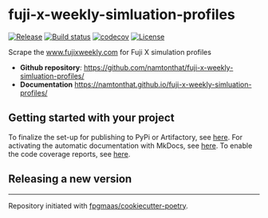 # fuji-x-weekly-simluation-profiles

[![Release](https://img.shields.io/github/v/release/namtonthat/fuji-x-weekly-simluation-profiles)](https://img.shields.io/github/v/release/namtonthat/fuji-x-weekly-simluation-profiles)
[![Build status](https://img.shields.io/github/actions/workflow/status/namtonthat/fuji-x-weekly-simluation-profiles/main.yml?branch=main)](https://github.com/namtonthat/fuji-x-weekly-simluation-profiles/actions/workflows/main.yml?query=branch%3Amain)
[![codecov](https://codecov.io/gh/namtonthat/fuji-x-weekly-simluation-profiles/branch/main/graph/badge.svg)](https://codecov.io/gh/namtonthat/fuji-x-weekly-simluation-profiles)
[![License](https://img.shields.io/github/license/namtonthat/fuji-x-weekly-simluation-profiles)](https://img.shields.io/github/license/namtonthat/fuji-x-weekly-simluation-profiles)

Scrape the www.fujixweekly.com for Fuji X simulation profiles

- **Github repository**: <https://github.com/namtonthat/fuji-x-weekly-simluation-profiles/>
- **Documentation** <https://namtonthat.github.io/fuji-x-weekly-simluation-profiles/>

## Getting started with your project

To finalize the set-up for publishing to PyPi or Artifactory, see [here](https://fpgmaas.github.io/cookiecutter-poetry/features/publishing/#set-up-for-pypi).
For activating the automatic documentation with MkDocs, see [here](https://fpgmaas.github.io/cookiecutter-poetry/features/mkdocs/#enabling-the-documentation-on-github).
To enable the code coverage reports, see [here](https://fpgmaas.github.io/cookiecutter-poetry/features/codecov/).

## Releasing a new version

---

Repository initiated with [fpgmaas/cookiecutter-poetry](https://github.com/fpgmaas/cookiecutter-poetry).
